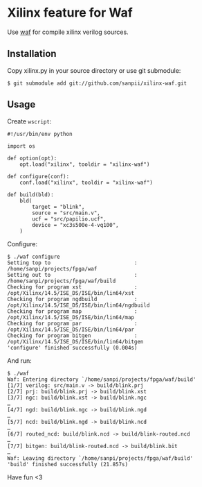 # Xilinx feature for Waf

Use [waf](https://code.google.com/p/waf/) for compile xilinx verilog sources.

## Installation

Copy xilinx.py in your source directory or use git submodule:

    $ git submodule add git://github.com/sanpii/xilinx-waf.git

## Usage

Create ``wscript``:

    #!/usr/bin/env python

    import os

    def option(opt):
        opt.load("xilinx", tooldir = "xilinx-waf")

    def configure(conf):
        conf.load("xilinx", tooldir = "xilinx-waf")

    def build(bld):
        bld(
            target = "blink",
            source = "src/main.v",
            ucf = "src/papilio.ucf",
            device = "xc3s500e-4-vq100",
        )

Configure:

    $ ./waf configure
    Setting top to                           : /home/sanpi/projects/fpga/waf
    Setting out to                           : /home/sanpi/projects/fpga/waf/build
    Checking for program xst                 : /opt/Xilinx/14.5/ISE_DS/ISE/bin/lin64/xst
    Checking for program ngdbuild            : /opt/Xilinx/14.5/ISE_DS/ISE/bin/lin64/ngdbuild
    Checking for program map                 : /opt/Xilinx/14.5/ISE_DS/ISE/bin/lin64/map
    Checking for program par                 : /opt/Xilinx/14.5/ISE_DS/ISE/bin/lin64/par
    Checking for program bitgen              : /opt/Xilinx/14.5/ISE_DS/ISE/bin/lin64/bitgen
    'configure' finished successfully (0.004s)

And run:

    $ ./waf
    Waf: Entering directory `/home/sanpi/projects/fpga/waf/build'
    [1/7] verilog: src/main.v -> build/blink.prj
    [2/7] prj: build/blink.prj -> build/blink.xst
    [3/7] ngc: build/blink.xst -> build/blink.ngc
    …
    [4/7] ngd: build/blink.ngc -> build/blink.ngd
    …
    [5/7] ncd: build/blink.ngd -> build/blink.ncd
    …
    [6/7] routed_ncd: build/blink.ncd -> build/blink-routed.ncd
    …
    [7/7] bitgen: build/blink-routed.ncd -> build/blink.bit
    …
    Waf: Leaving directory `/home/sanpi/projects/fpga/waf/build'
    'build' finished successfully (21.857s)

Have fun <3
